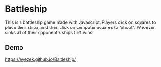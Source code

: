 
# Battleship

This is a battleship game made with Javascript. Players click on squares to place their ships, and then click on computer squares to "shoot". Whoever sinks all of their opponent's ships first wins!


## Demo

 https://eyezek.github.io/Battleship/

 

